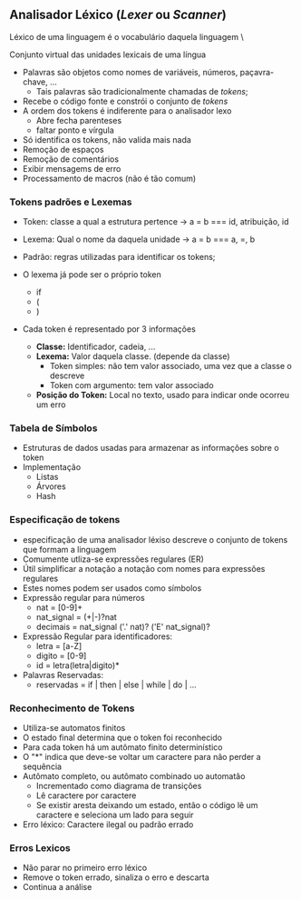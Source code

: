 ## Analisador Léxico (*Lexer* ou *Scanner*)

  Léxico de uma linguagem é o vocabulário daquela linguagem \

  Conjunto virtual das unidades lexicais de uma língua
  
  - Palavras são objetos como nomes de variáveis, números, paçavra-chave, ...
    - Tais palavras são tradicionalmente chamadas de *tokens*;
  - Recebe o código fonte e constrói o conjunto de *tokens*
  - A ordem dos tokens é indiferente para o analisador lexo
    - Abre fecha parenteses
    - faltar ponto e vírgula
  - Só identifica os tokens, não valida mais nada
  - Remoção de espaços
  - Remoção de comentários
  - Exibir mensagems de erro
  - Processamento de macros (não é tão comum)

### Tokens padrões e Lexemas

  - Token: classe a qual a estrutura pertence -> a = b === id, atribuição, id
  - Lexema: Qual o nome da daquela unidade    -> a = b === a, =, b
  - Padrão: regras utilizadas para identificar os tokens;
  - O lexema já pode ser o próprio token
    - if
    - (
    - )

  - Cada token é representado por 3 informações
    - **Classe:** Identificador, cadeia, ...
    - **Lexema:** Valor daquela classe. (depende da classe)
      - Token simples: não tem valor associado, uma vez que a classe o descreve
      - Token com argumento: tem valor associado
    - **Posição do Token:** Local no texto, usado para indicar onde ocorreu um erro 

### Tabela de Símbolos

  - Estruturas de dados usadas para armazenar as informações sobre o token
  - Implementação
    - Listas
    - Árvores
    - Hash

### Especificação de tokens

  - especificação de uma analisador léxiso descreve o conjunto de tokens que formam a linguagem
  - Comumente utliza-se expressões regulares (ER)
  - Útil simplificar a notação a notação com nomes para expressões regulares
  - Estes nomes podem ser usados como símbolos
  - Expressão regular para números
    - nat = [0-9]+
    - nat_signal = (+|-)?nat
    - decimais = nat_signal ('.' nat)? ('E' nat_signal)? 
  - Expressão Regular para identificadores:
    - letra = [a-Z]
    - digito = [0-9]
    - id = letra(letra|digito)*
  - Palavras Reservadas:
    - reservadas = if | then | else | while | do | ...

### Reconhecimento de Tokens
  - Utiliza-se automatos finitos 
  - O estado final determina que o token foi reconhecido
  - Para cada token há um autômato finito determinístico
  - O "\*" indica que deve-se voltar um caractere para não perder a sequência
  - Autômato completo, ou autômato combinado uo automatão
    - Incrementado como diagrama de transições
    - Lê caractere por caractere
    - Se existir aresta deixando um estado, então o código lê um caractere e seleciona um lado para seguir
  - Erro léxico: Caractere ilegal ou padrão errado

### Erros Lexicos
  - Não parar no primeiro erro léxico
  - Remove o token errado, sinaliza o erro e descarta
  - Continua a análise
